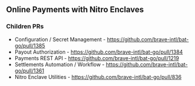 ## Online Payments with Nitro Enclaves

### Children PRs

* Configuration / Secret Management - https://github.com/brave-intl/bat-go/pull/1385
* Payout Authorization - https://github.com/brave-intl/bat-go/pull/1384
* Payments REST API - https://github.com/brave-intl/bat-go/pull/1219
* Settlements Automation / Workflow - https://github.com/brave-intl/bat-go/pull/1361
* Nitro Enclave Utilities - https://github.com/brave-intl/bat-go/pull/836

